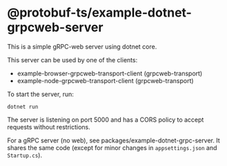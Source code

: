 @protobuf-ts/example-dotnet-grpcweb-server
==========================================

This is a simple gRPC-web server using dotnet core. 

This server can be used by one of the clients:
- example-browser-grpcweb-transport-client (grpcweb-transport)
- example-node-grpcweb-transport-client (grpcweb-transport)


To start the server, run:

```shell script
dotnet run
```

The server is listening on port 5000 and has a CORS policy to accept requests 
without restrictions.

For a gRPC server (no web), see packages/example-dotnet-grpc-server. It shares 
the same code (except for minor changes in `appsettings.json` and `Startup.cs`).

